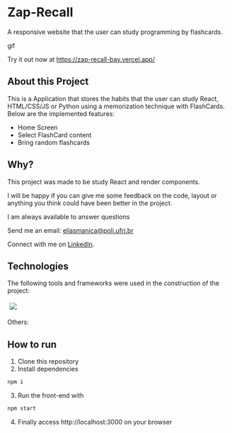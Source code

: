 # Zap-Recall

A responsive website that the user can study programming by flashcards.

gif

Try it out now at https://zap-recall-bay.vercel.app/

## About this Project

This is a Application that stores the habits that the user can study React, HTML/CSS/JS or Python using a memorization technique with FlashCards. Below are the implemented features:

- Home Screen
- Select FlashCard content
- Bring random flashcards

## Why?

This project was made to be study React and render components.

I will be happy if you can give me some feedback on the code, layout or anything you think could have been better in the project.

I am always available to answer questions

Send me an email: eliasmanica@poli.ufrj.br

Connect with me on [LinkedIn](https://www.linkedin.com/in/eliasmanica/).

## Technologies
The following tools and frameworks were used in the construction of the project:<br>
<p>
  <img style='margin: 5px;' src='https://img.shields.io/badge/React-20232A?style=for-the-badge&logo=react&logoColor=61DAFB'>
</p>
Others:<br>


## How to run

1. Clone this repository
1. Install dependencies
```bash
npm i
```
3. Run the front-end with
```bash
npm start
```
4. Finally access http://localhost:3000 on your browser

